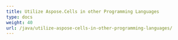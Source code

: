 ```yaml
---
title: Utilize Aspose.Cells in other Programming Languages
type: docs
weight: 40
url: /java/utilize-aspose-cells-in-other-programming-languages/
---
```

